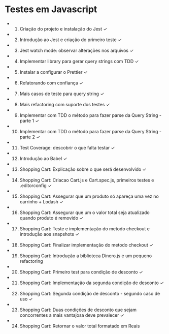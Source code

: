 # Testes em Javascript

* 1. Criação do projeto e instalação do Jest ✓
* 2. Introdução ao Jest e criação do primeiro teste ✓
* 3. Jest watch mode: observar alterações nos arquivos ✓
* 4. Implementar library para gerar query strings com TDD ✓
* 5. Instalar a configurar o Prettier ✓
* 6. Refatorando com confiança ✓
* 7. Mais casos de teste para query string ✓
* 8. Mais refactoring com suporte dos testes ✓
* 9. Implementar com TDD o método para fazer parse da Query String - parte 1 ✓
* 10. Implementar com TDD o método para fazer parse da Query String - parte 2 ✓
* 11. Test Coverage: descobrir o que falta testar ✓
* 12. Introdução ao Babel ✓
* 13. Shopping Cart: Explicação sobre o que será desenvolvido ✓
* 14. Shopping Cart: Criacao Cart.js e Cart.spec.js, primeiros testes e .editorconfig ✓
* 15. Shopping Cart: Assegurar que um produto só apareça uma vez no carrinho + Lodash ✓
* 16. Shopping Cart: Assegurar que um o valor total seja atualizado quando produto é removido ✓
* 17. Shopping Cart: Teste e implementação do metodo checkout e introdução aos snapshots ✓
* 18. Shopping Cart: Finalizar implementação do metodo checkout ✓
* 19. Shopping Cart: Introdução a biblioteca Dinero.js e um pequeno refactoring
* 20. Shopping Cart: Primeiro test para condição de desconto ✓
* 21. Shopping Cart: Implementação da segunda condição de desconto ✓
* 22. Shopping Cart: Segunda condição de desconto - segundo caso de uso ✓
* 23. Shopping Cart: Duas condições de desconto que sejam concorrentes a mais vantajosa deve prevalecer ✓
* 24. Shopping Cart: Retornar o valor total formatado em Reais









